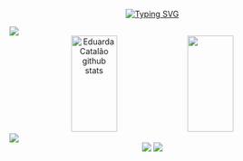 
<div align="center">
  
[![Typing SVG](https://readme-typing-svg.demolab.com?font=Fira+Code&color=c77dff&size=27&duration=3500&pause=500&center=true&vCenter=true&width=435&lines=Welcome+to+my+profile!;I'm+Duda;I'm+a+Systems+Developer)](https://git.io/typing-svg)
</div>

<img src="https://user-images.githubusercontent.com/73097560/115834477-dbab4500-a447-11eb-908a-139a6edaec5c.gif">

<div align="left">

<div align="center">
  <div align="center flex">
    <img width="40%" height="170px" src="https://github-readme-stats.vercel.app/api?username=dudacatalao&show_icons=true&count_private=true&hide_border=true&title_color=c77dff&icon_color=e0aaff&text_color=2283A2&bg_color=0d1117" alt="Eduarda Catalão github stats" /> 
    <img width="40%" height="170px" src="https://github-readme-stats.vercel.app/api/top-langs/?username=dudacatalao&layout=compact&hide_border=true&title_color=c77dff&text_color=e0aaff&bg_color=0d1117" />
   </div>
</div>

 <img src="https://user-images.githubusercontent.com/73097560/115834477-dbab4500-a447-11eb-908a-139a6edaec5c.gif">

 <div align="center"> 
  <a href="https://instagram.com/duda.melox" target="_blank"><img src="https://img.shields.io/badge/-Instagram-c77dff?style=for-the-badge&logo=instagram&logoColor=white" target="_blank"></a>
  <a href = "mailto:dmelocatalao@gmail.com"><img src="https://img.shields.io/badge/-Gmail-%23333?style=for-the-badge&logo=gmail&logoColor=white" target="_blank"></a>
  
</div>
